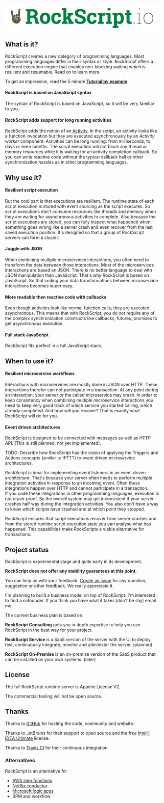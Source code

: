 ![RockScript](docs/img/logo.png)

## What is it?

RockScript creates a new category of programming languages.  Most programming 
languages differ in their syntax or style.  RockScript offers a different 
execution engine that enables non-blocking waiting which is resilient and 
resumable.  Read on to learn more.

To get an impression, read the 5 minute 
**[Tutorial by example](https://github.com/RockScript/server/wiki/Tutorial-by-example)**

#### RockScript is based on JavaScript syntax

The syntax of RockScript is based on JavaScript, so it will be very familiar 
to you.

#### RockScript adds support for long running activities
  
RockScript adds the notion of an [Activity](https://github.com/RockScript/server/wiki/Activities). In 
the script, an activity looks like a function invocation but they are executed asynchronously 
by an _Activity worker_ component.  Activities can be long running: 
from milliseconds, to days or even months.  The script execution will not block any thread 
or memory resources while it is waiting for an activity completion callback.
So you can write reactive code without the typical callback hell or other 
synchronization hassles as in other programming languages.   

## Why use it?

#### Resilient script execution

But the cool part is that executions are resilient.  The runtime state of 
each script execution is stored with event sourcing as the script executes.
So script executions don't consume resources like threads and memory when 
they are waiting for asynchronous activities to complete.  Also because 
the script executions are stored, you can fully inspect what happened when 
something goes wrong like a server crash and even recover from the last 
saved execution position.  It's designed so that a group of RockScript 
servers can form a cluster.

#### Juggle with JSON

When combining multiple microservices interactions, you often need to 
transform the data between those interactions.  Most of the microservices 
interactions are based on JSON. There is no better language to deal with 
JSON manipulation than JavaScript.  That's why RockScript is based on 
JavaScript.  So that coding your data transformations between microservice 
interactions becomes super easy. 

#### More readable then reactive code with callbacks

Even though activities look like normal function calls, they are executed 
asynchronous.  This means that with RockScript, you do not require any of 
the complex synchronization constructs like callbacks, futures, promises
to get asynchronous execution.

#### Full stack JavaScript

RockScript fits perfect in a full JavaScript stack.

## When to use it?

#### Resilient microservice workflows

Interactions with microservices are mostly done in JSON over HTTP.
These interactions therefor can not participate in a transaction.
At any point during an interaction, your server or the called 
microservice may crash.  In order to keep consistency when combining 
multiple microservice interactions you need to keep very good track of 
which service you started calling, which already completed.  And how will 
you recover?  That is exactly what RockScript will do for you.

#### Event driven architectures

RockScript is designed to be connected with messages as well as HTTP 
API. (This is still planned, not yet implemented).

TODO: Describe how RockScript has the vision of applying the Triggers and Actions 
concepts (similar to IFTTT) to event driven microservice architectures.

RockScript is ideal for implementing event listeners in 
an event driven architecture.  That's because your server often needs to perform 
multiple integration activities in response to an incoming event.  Often 
these integrations happen over HTTP and cannot participate in a transaction.  
If you code these integrations in other programming languages, execution is not 
crash-proof.  So the overall system may get inconsistent if your server crashes 
half way during the integration activities.  You also don't have a way  to 
know which scripts have crashed and at which point they stopped.  

RockScript ensures that script executions recover from server crashes and from 
the stored runtime script execution state you can analyse what has happened.
This capabilities make RockScripts a viable alternative for transactions.

## Project status

RockScript is experimental stage and quite early in its development.  

**RockScript does not offer any stability guarantees at this point.**

You can help us with your feedback.  [Create an issue](https://github.com/RockScript/server/issues/new) for 
any question, suggestion or other feedback.  We really appreciate it.
 
I'm planning to build a business model on top of RockScript.  I'm interested to find 
a cofounder.  If you think you have what it takes (don't be shy) email me.  
 
The current business plan is based on:

**RockScript Consulting** gets you in depth expertise to help you use RockScript 
in the best way for your project.  

**RockScript Service** is a SaaS version of the server with the UI to deploy, test, 
continuously integrate, monitor and administer the server. (planned)  

**RockScript On-Premise** is an on-premise version of the SaaS product that can be installed
on your own systems. (later)  

## License

The full RockScript runtime server is Apache License V2.  

The commercial tooling will not be open source.

## Thanks

Thanks to [GitHub](https://github.com) for hosting the code, community and website.

Thanks to JetBrains for their support to open source and the free [Intellij IDEA Ultimate](https://www.jetbrains.com/idea/) license.

Thanks to [Travis CI](https://travis-ci.org/) for their continuous integration

### Alternatives

RockScript is an alternative for 

 * [AWS step functions](https://aws.amazon.com/step-functions/)
 * [Netflix conductor](https://github.com/Netflix/conductor)
 * [Microsoft logic apps](https://azure.microsoft.com/en-us/services/logic-apps/)
 * BPM and workflow

